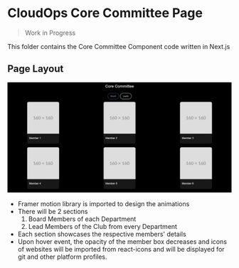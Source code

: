# CloudOps Core Committee Page
>Work in Progress

This folder contains the Core Committee Component code written in Next.js

## Page Layout
![](referenceImages/referencelayout.jpeg)

- Framer motion library is imported to design the animations
- There will be 2 sections
	1. Board Members of each Department
	2. Lead Members of the Club from every Department
- Each section showcases the respective members' details
- Upon hover event, the opacity of the member box decreases and icons of websites will be imported from react-icons and will be displayed for git and other platform profiles.
